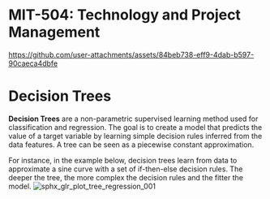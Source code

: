# **MIT-504: Technology and Project Management**

https://github.com/user-attachments/assets/84beb738-eff9-4dab-b597-90caeca4dbfe

# **Decision Trees**

**Decision Trees** are a non-parametric supervised learning method used for classification and regression. The goal is to create a model that predicts the value of a target variable by learning simple decision rules inferred from the data features. A tree can be seen as a piecewise constant approximation.

For instance, in the example below, decision trees learn from data to approximate a sine curve with a set of if-then-else decision rules. The deeper the tree, the more complex the decision rules and the fitter the model.
![sphx_glr_plot_tree_regression_001](https://github.com/user-attachments/assets/d6eb8f20-476b-4370-98b8-9f7cac9b54fc)
